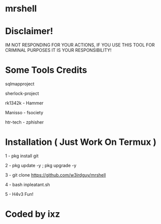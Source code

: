 # mrshell

# Disclaimer!
IM NOT RESPONDING FOR YOUR ACTIONS, IF YOU USE THIS TOOL FOR CRIMINAL PURPOSES IT IS YOUR RESPONSIBILITY!

# Some Tools Credits

sqlmapproject

sherlock-project

rk1342k - Hammer

Manisso - fsociety

htr-tech - zphisher

# Installation ( Just Work On Termux )

1 - pkg install git 

2 - pkg update -y ; pkg upgrade -y

3 - git clone https://github.com/w3irdguy/mrshell

4 - bash inpleatant.sh

5 - H4v3 Fun!

# Coded by ixz


